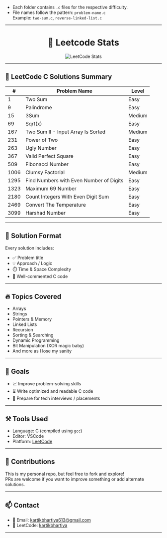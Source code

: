 
- Each folder contains `.c` files for the respective difficulty.
- File names follow the pattern: `problem-name.c`  
  Example: `two-sum.c`, `reverse-linked-list.c`

---
<h1 align="center">🚀 Leetcode Stats</h1>

<p align="center">
  <img src="https://leetcard.jacoblin.cool/kartikbhartiya?ext=activity" alt="LeetCode Stats" />
</p>


---
## 📘 LeetCode C Solutions Summary

| #    | Problem Name                                  | Level    |
|------|-----------------------------------------------|----------|
| 1    | Two Sum                                       | Easy     |
| 9    | Palindrome                                    | Easy     |
| 15   | 3Sum                                          | Medium   |
| 69   | Sqrt(x)                                       | Easy     |
| 167  | Two Sum II - Input Array Is Sorted            | Medium     |
| 231  | Power of Two                                  | Easy     |
| 263  | Ugly Number                                   | Easy     |
| 367  | Valid Perfect Square                          | Easy     |
| 509  | Fibonacci Number                              | Easy     |
| 1006 | Clumsy Factorial                              | Medium   |
| 1295 | Find Numbers with Even Number of Digits       | Easy     |
| 1323| Maximum 69 Number                              | Easy     |
| 2180 | Count Integers With Even Digit Sum            | Easy     |
| 2469 | Convert The Temperature                       | Easy     |
| 3099 | Harshad Number                                | Easy     |

---
## 🧠 Solution Format

Every solution includes:
- ✅ Problem title
- 💡 Approach / Logic
- ⏱️ Time & Space Complexity
- 🧾 Well-commented C code

---

## 🔥 Topics Covered

- Arrays
- Strings
- Pointers & Memory
- Linked Lists
- Recursion
- Sorting & Searching
- Dynamic Programming
- Bit Manipulation (XOR magic baby)
- And more as I lose my sanity

---

## 🎯 Goals

- 📈 Improve problem-solving skills
- ⌛ Write optimized and readable C code
- 🚀 Prepare for tech interviews / placements

---

## ⚒️ Tools Used

- Language: C (compiled using `gcc`)
- Editor: VSCode 
- Platform: [LeetCode](https://leetcode.com/)

---

## 🙌 Contributions

This is my personal repo, but feel free to fork and explore!  
PRs are welcome if you want to improve something or add alternate solutions.

---

## 📫 Contact

- 📧 Email: kartikbhartiya613@gmail.com
- 🧠 LeetCode: [kartikbhartiya](https://leetcode.com/kartikbhartiya/)

---

